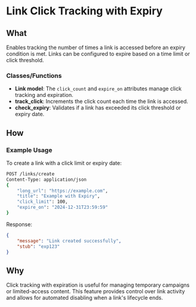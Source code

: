 
# Link Click Tracking with Expiry

## What
Enables tracking the number of times a link is accessed before an expiry condition is met. Links can be configured to expire based on a time limit or click threshold.

### Classes/Functions
- **Link model**: The `click_count` and `expire_on` attributes manage click tracking and expiration.
- **track_click**: Increments the click count each time the link is accessed.
- **check_expiry**: Validates if a link has exceeded its click threshold or expiry date.

## How
### Example Usage
To create a link with a click limit or expiry date:

```bash
POST /links/create
Content-Type: application/json
{
    "long_url": "https://example.com",
    "title": "Example with Expiry",
    "click_limit": 100,
    "expire_on": "2024-12-31T23:59:59"
}
```
Response:
```json
{
    "message": "Link created successfully",
    "stub": "exp123"
}
```

## Why
Click tracking with expiration is useful for managing temporary campaigns or limited-access content. This feature provides control over link activity and allows for automated disabling when a link's lifecycle ends.
